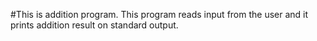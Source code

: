 #This is addition program.
This program reads input from the user and it prints addition result on standard output.

